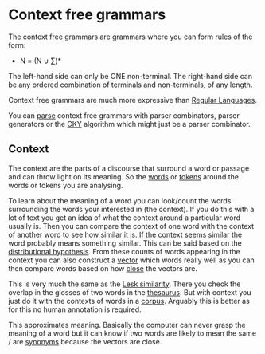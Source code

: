# Context free grammars

The context free grammars are grammars where you can form rules of the form:

- N = (N $\cup$ $\sum$)*

The left-hand side can only be ONE non-terminal. The right-hand side can be any ordered combination of terminals and non-terminals, of any length. 

Context free grammars are much more expressive than [Regular Languages](Regular%20Languages.md).

You can [parse](Parsing.md) context free grammars with parser combinators, parser generators or the [CKY](CKY.md) algorithm which might just be a parser combinator.  

## Context 
The context are the parts of a discourse that surround a word or passage and can throw light on its meaning. So the [words](../Data/Words.md) or [tokens](../Data/Token.md) around the words or tokens you are analysing. 

To learn about the meaning of a word you can look/count the words surrounding the words your interested in (the context). If you do this with a lot of text you get an idea of what the context around a particular word usually is. Then you can compare the context of one word with the context of another word to see how similar it is. If the context seems similar the word probably means something similar. This can be said based on the [distributional hypothesis](../Semantic-Similarity/Distributional%20hypothesis.md). From these counts of words appearing in the context you can also construct a [vector](../Semantic-Similarity/Vector%20semantics.md) which words really well as you can then compare words based on how [close](../Semantic-Similarity/Similarity.md) the vectors are.

This is very much the same as the [Lesk similarity](../Data/Thesaurus.md). There you check the overlap in the glosses of two words in the [thesaurus](../Data/Thesaurus.md). But with context you just do it with the contexts of words in a [corpus](../Data/Corpus.md). Arguably this is better as for this no human annotation is required. 

This approximates meaning. Basically the computer can never grasp the meaning of a word but it can know if two words are likely to mean the same / are [synonyms](../Languages/Synonyms.md) because the vectors are close. 
